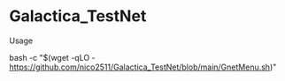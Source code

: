 # Galactica_TestNet

Usage

bash -c "$(wget -qLO - https://github.com/nico2511/Galactica_TestNet/blob/main/GnetMenu.sh)"
